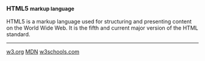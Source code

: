 ### HTML5 <small>markup language</small>

<?php echo Samiholck\skillLevelBar(98); ?>

HTML5 is a markup language used for structuring and presenting content on the 
World Wide Web. It is the fifth and current major version of the HTML standard.

<hr>
<div class="button-group small align-right">
  <a class="button w3c" href="https://www.w3.org/TR/2010/WD-html5-20100624/"><i class="fas fa-book"></i> w3.org</a>
  <a class="button mdn" href="https://developer.mozilla.org/en-US/docs/Web/Guide/HTML/HTML5"><i class="fas fa-book"></i> MDN</a>
  <a class="button w3schools" href="https://www.w3schools.com/html/default.asp"><i class="fas fa-book"></i> w3schools<span class="com">.com</span></a>
</div>
